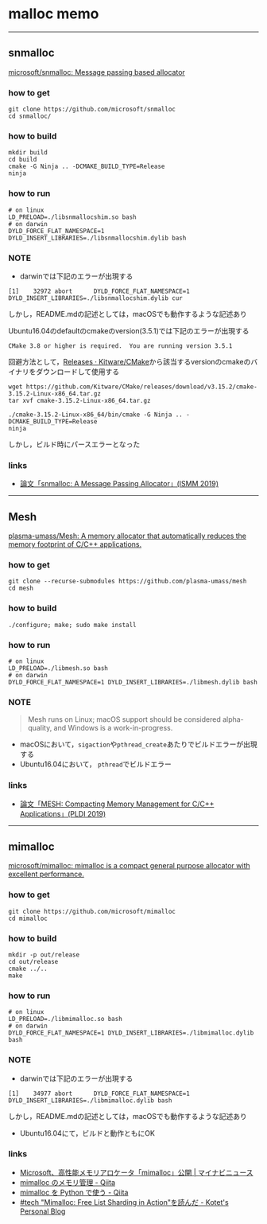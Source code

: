 # malloc memo

----

## snmalloc
[microsoft/snmalloc: Message passing based allocator]( https://github.com/microsoft/snmalloc )

### how to get
```
git clone https://github.com/microsoft/snmalloc
cd snmalloc/
```

### how to build
```
mkdir build
cd build
cmake -G Ninja .. -DCMAKE_BUILD_TYPE=Release
ninja
```

### how to run
```
# on linux
LD_PRELOAD=./libsnmallocshim.so bash
# on darwin
DYLD_FORCE_FLAT_NAMESPACE=1 DYLD_INSERT_LIBRARIES=./libsnmallocshim.dylib bash
```

### NOTE
* darwinでは下記のエラーが出現する
```
[1]    32972 abort      DYLD_FORCE_FLAT_NAMESPACE=1 DYLD_INSERT_LIBRARIES=./libsnmallocshim.dylib cur
```

しかし，README.mdの記述としては，macOSでも動作するような記述あり

Ubuntu16.04のdefaultのcmakeのversion(3.5.1)では下記のエラーが出現する
```
CMake 3.8 or higher is required.  You are running version 3.5.1
```

回避方法として，[Releases · Kitware/CMake]( https://github.com/Kitware/CMake/releases )から該当するversionのcmakeのバイナリをダウンロードして使用する
```
wget https://github.com/Kitware/CMake/releases/download/v3.15.2/cmake-3.15.2-Linux-x86_64.tar.gz
tar xvf cmake-3.15.2-Linux-x86_64.tar.gz

./cmake-3.15.2-Linux-x86_64/bin/cmake -G Ninja .. -DCMAKE_BUILD_TYPE=Release
ninja
```

しかし，ビルド時にパースエラーとなった

### links
* [論文「snmalloc: A Message Passing Allocator」\(ISMM 2019\)]( https://nhiroki.jp/2019/07/08/paper-snmalloc-a-message-passing-allocator )

----

## Mesh
[plasma\-umass/Mesh: A memory allocator that automatically reduces the memory footprint of C/C\+\+ applications\.]( https://github.com/plasma-umass/Mesh )

### how to get
```
git clone --recurse-submodules https://github.com/plasma-umass/mesh
cd mesh
```

### how to build
```
./configure; make; sudo make install
```

### how to run
```
# on linux
LD_PRELOAD=./libmesh.so bash
# on darwin
DYLD_FORCE_FLAT_NAMESPACE=1 DYLD_INSERT_LIBRARIES=./libmesh.dylib bash
```

### NOTE
> Mesh runs on Linux; macOS support should be considered alpha-quality, and Windows is a work-in-progress.

* macOSにおいて，`sigaction`や`pthread_create`あたりでビルドエラーが出現する
* Ubuntu16.04において， `pthread`でビルドエラー

### links
* [論文「MESH: Compacting Memory Management for C/C\+\+ Applications」\(PLDI 2019\)]( https://nhiroki.jp/2019/02/26/paper-mesh-compacting-memory-management )

----

## mimalloc
[microsoft/mimalloc: mimalloc is a compact general purpose allocator with excellent performance\.]( https://github.com/microsoft/mimalloc )

### how to get
```
git clone https://github.com/microsoft/mimalloc
cd mimalloc
```

### how to build
```
mkdir -p out/release
cd out/release
cmake ../..
make
```

### how to run
```
# on linux
LD_PRELOAD=./libmimalloc.so bash
# on darwin
DYLD_FORCE_FLAT_NAMESPACE=1 DYLD_INSERT_LIBRARIES=./libmimalloc.dylib bash
```

### NOTE
* darwinでは下記のエラーが出現する
```
[1]    34977 abort      DYLD_FORCE_FLAT_NAMESPACE=1 DYLD_INSERT_LIBRARIES=./libmimalloc.dylib bash
```

しかし，README.mdの記述としては，macOSでも動作するような記述あり

* Ubuntu16.04にて，ビルドと動作ともにOK

### links
* [Microsoft、高性能メモリアロケータ「mimalloc」公開 \| マイナビニュース]( https://news.mynavi.jp/article/20190625-847906/ )
* [mimalloc のメモリ管理 \- Qiita]( https://qiita.com/methane/items/e88901b7392c10cee2c9 )
* [mimalloc を Python で使う \- Qiita]( https://qiita.com/methane/items/3214e7a7413785acd43d )
* [\#tech "Mimalloc: Free List Sharding in Action"を読んだ \- Kotet's Personal Blog]( https://blog.kotet.jp/2019/06/mimalloc/ )
